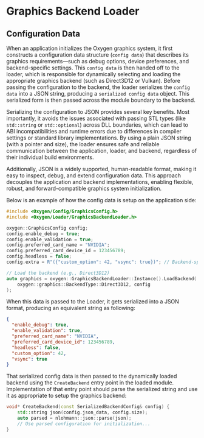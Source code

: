 # Graphics Backend Loader

## Configuration Data

When an application initializes the Oxygen graphics system, it first constructs
a configuration data structure (`config data`) that describes its graphics
requirements—such as debug options, device preferences, and backend-specific
settings. This `config data` is then handed off to the loader, which is
responsible for dynamically selecting and loading the appropriate graphics
backend (such as Direct3D12 or Vulkan). Before passing the configuration to the
backend, the loader serializes the `config data` into a JSON string, producing a
`serialized config data` object. This serialized form is then passed across the
module boundary to the backend.

Serializing the configuration to JSON provides several key benefits. Most
importantly, it avoids the issues associated with passing STL types (like
`std::string` or `std::optional`) across DLL boundaries, which can lead to ABI
incompatibilities and runtime errors due to differences in compiler settings or
standard library implementations. By using a plain JSON string (with a pointer
and size), the loader ensures safe and reliable communication between the
application, loader, and backend, regardless of their individual build
environments.

Additionally, JSON is a widely supported, human-readable format, making it easy
to inspect, debug, and extend configuration data. This approach decouples the
application and backend implementations, enabling flexible, robust, and
forward-compatible graphics system initialization.

Below is an example of how the config data is setup on the application side:

```cpp
#include <Oxygen/Config/GraphicsConfig.h>
#include <Oxygen/Loader/GraphicsBackendLoader.h>

oxygen::GraphicsConfig config;
config.enable_debug = true;
config.enable_validation = true;
config.preferred_card_name = "NVIDIA";
config.preferred_card_device_id = 123456789;
config.headless = false;
config.extra = R"({"custom_option": 42, "vsync": true})"; // Backend-specific JSON

// Load the backend (e.g., Direct3D12)
auto graphics = oxygen::GraphicsBackendLoader::Instance().LoadBackend(
    oxygen::graphics::BackendType::Direct3D12, config
);
```

When this data is passed to the Loader, it gets serialized into a JSON format, producing an equivalent string as following:

```json
{
  "enable_debug": true,
  "enable_validation": true,
  "preferred_card_name": "NVIDIA",
  "preferred_card_device_id": 123456789,
  "headless": false,
  "custom_option": 42,
  "vsync": true
}
```

That serialized config data is then passed to the dynamically loaded backend using the `CreateBackend` entry point in the loaded module. Implementation of that entry point should parse the serialized string and use it as appropriate to setup the graphics backend:

```cpp
void* CreateBackend(const SerializedBackendConfig& config) {
    std::string json(config.json_data, config.size);
    auto parsed = nlohmann::json::parse(json);
    // Use parsed configuration for initialization...
}
```
